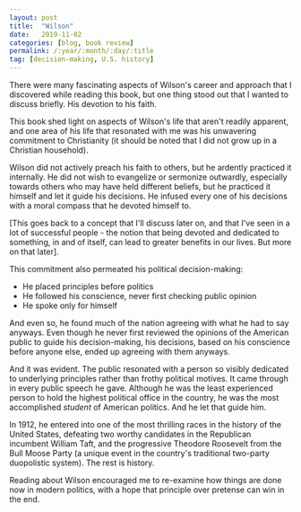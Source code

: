 ```yaml
---
layout: post
title:  "Wilson"
date:   2019-11-02
categories: [blog, book review]
permalink: /:year/:month/:day/:title
tag: [decision-making, U.S. history]
---
```


There were many fascinating aspects of Wilson's career and approach that I discovered while reading this book, but one thing stood out that I wanted to discuss briefly. His devotion to his faith.

This book shed light on aspects of Wilson's life that aren't readily apparent, and one area of his life that resonated with me was his unwavering commitment to Christianity (it should be noted that I did not grow up in a Christian household).

Wilson did not actively preach his faith to others, but he ardently practiced it internally. He did not wish to evangelize or sermonize outwardly, especially towards others who may have held different beliefs, but he practiced it himself and let it guide his decisions. He infused every one of his decisions with a moral compass that he devoted himself to.

[This goes back to a concept that I'll discuss later on, and that I've seen in a lot of successful people - the notion that being devoted and dedicated to something, in and of itself, can lead to greater benefits in our lives. But more on that later].

This commitment also permeated his political decision-making:

- He placed principles before politics
- He followed his conscience, never first checking public opinion
- He spoke only for himself

And even so, he found much of the nation agreeing with what he had to say anyways. Even though he never first reviewed the opinions of the American public to guide his decision-making, his decisions, based on his conscience before anyone else, ended up agreeing with them anyways.

And it was evident. The public resonated with a person so visibly dedicated to underlying principles rather than frothy political motives. It came through in every public speech he gave. Although he was the least experienced person to hold the highest political office in the country, he was the most accomplished *student* of American politics. And he let that guide him.

In 1912, he entered into one of the most thrilling races in the history of the United States, defeating two worthy candidates in the Republican incumbent William Taft, and the progressive Theodore Roosevelt from the Bull Moose Party (a unique event in the country's traditional two-party duopolistic system). The rest is history.

Reading about Wilson encouraged me to re-examine how things are done now in modern politics, with a hope that principle over pretense can win in the end.
